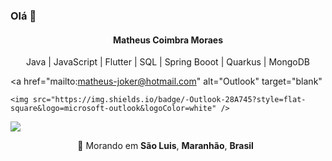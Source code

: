 ### Olá 👋
<h4 align="center">
 Matheus Coimbra Moraes
</h4>

<p align="center">
  Java | JavaScript | Flutter | SQL | Spring Booot | Quarkus | MongoDB
</p>

<p align="center">

  <a
    href="mailto:matheus-joker@hotmail.com" 
    alt="Outlook"
    target="blank"
  >
    <img src="https://img.shields.io/badge/-Outlook-28A745?style=flat-square&logo=microsoft-outlook&logoColor=white" />
  </a>
  <a
    href="https://www.linkedin.com/in/matheus-coimbra-13939ba4/" 
    alt="LinkedIn"
    target="blank"
  >
    <img src="https://img.shields.io/badge/-LinkedIn-28A745?style=flat-square&logo=Linkedin&logoColor=white" />
  </a>
 
</p>

<p align="center">
  📌 Morando em <b>São Luis</b>, <b>Maranhão</b>, <b>Brasil</b> &nbsp; 
</p>


<!--
**matheuscoimbra/matheuscoimbra** is a ✨ _special_ ✨ repository because its `README.md` (this file) appears on your GitHub profile.

Here are some ideas to get you started:

- 🔭 I’m currently working on ...
- 🌱 I’m currently learning ...
- 👯 I’m looking to collaborate on ...
- 🤔 I’m looking for help with ...
- 💬 Ask me about ...
- 📫 How to reach me: ...
- 😄 Pronouns: ...
- ⚡ Fun fact: ...
-->
